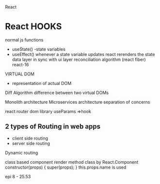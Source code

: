 React 

# React HOOKS
normal js functions
- useState() -state variables
- useEffect()
whenever a state variable updates react rerenders the state
data layer in sync with ui layer
reconciliation algorithm (react fiber) react-16

VIRTUAL DOM
- representation of actual DOM

Diff Algorithm 
difference between two virtual DOMs

Monolith architecture
Microservices architecture
separation of concerns

react router dom library
useParams =>hook


## 2 types of Routing in web apps
- client side routing 
- server side routing

Dynamic routing

class based component render method
class by React.Component
 constructor(props) {
        super(props); 
    } 
    this.props.name is used



epi 8 - 25.53